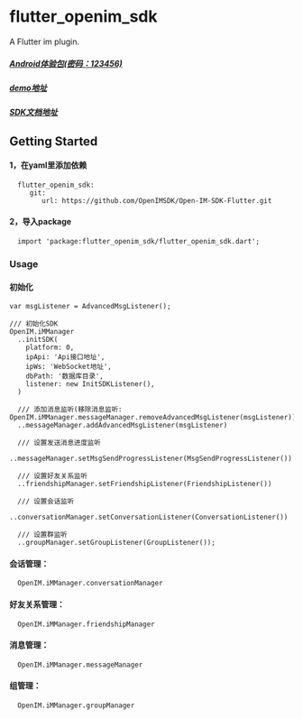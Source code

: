# flutter_openim_sdk

A Flutter im plugin.

##### [Android体验包(密码：123456)](https://www.pgyer.com/openim)
##### [demo地址](https://github.com/hrxiang/OpenIMFlutterDemo.git)
##### [SDK文档地址](xxxx)

## Getting Started


#### 1，在yaml里添加依赖

      flutter_openim_sdk:
         git:
            url: https://github.com/OpenIMSDK/Open-IM-SDK-Flutter.git
       
#### 2，导入package

      import 'package:flutter_openim_sdk/flutter_openim_sdk.dart';

### Usage

#### 初始化
  
    var msgListener = AdvancedMsgListener();
    
    /// 初始化SDK
    OpenIM.iMManager
      ..initSDK(
        platform: 0,
        ipApi: 'Api接口地址',
        ipWs: 'WebSocket地址',
        dbPath: '数据库目录',
        listener: new InitSDKListener(),
      )

      /// 添加消息监听(移除消息监听: OpenIM.iMManager.messageManager.removeAdvancedMsgListener(msgListener))
      ..messageManager.addAdvancedMsgListener(msgListener)

      /// 设置发送消息进度监听
      ..messageManager.setMsgSendProgressListener(MsgSendProgressListener())

      /// 设置好友关系监听
      ..friendshipManager.setFriendshipListener(FriendshipListener())

      /// 设置会话监听
      ..conversationManager.setConversationListener(ConversationListener())

      /// 设置群监听
      ..groupManager.setGroupListener(GroupListener());
      
#### 会话管理：
      OpenIM.iMManager.conversationManager

#### 好友关系管理：
      OpenIM.iMManager.friendshipManager

#### 消息管理：
      OpenIM.iMManager.messageManager
        
#### 组管理：
      OpenIM.iMManager.groupManager
